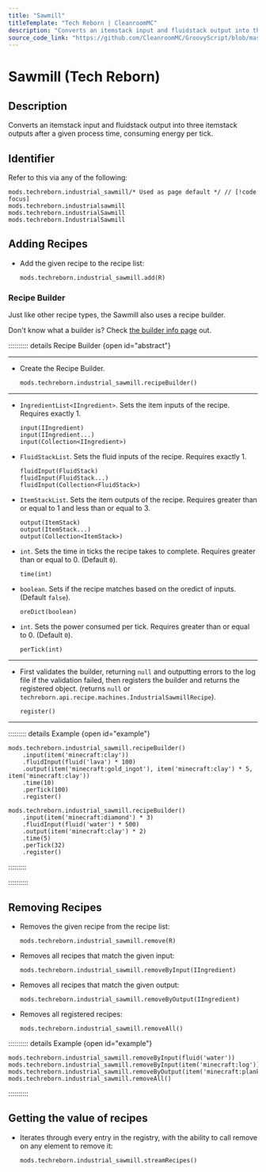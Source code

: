 ```yaml
---
title: "Sawmill"
titleTemplate: "Tech Reborn | CleanroomMC"
description: "Converts an itemstack input and fluidstack output into three itemstack outputs after a given process time, consuming energy per tick."
source_code_link: "https://github.com/CleanroomMC/GroovyScript/blob/master/src/main/java/com/cleanroommc/groovyscript/compat/mods/techreborn/IndustrialSawmill.java"
---
```


# Sawmill (Tech Reborn)

## Description

Converts an itemstack input and fluidstack output into three itemstack outputs after a given process time, consuming energy per tick.

## Identifier

Refer to this via any of the following:

```groovy:no-line-numbers {1}
mods.techreborn.industrial_sawmill/* Used as page default */ // [!code focus]
mods.techreborn.industrialsawmill
mods.techreborn.industrialSawmill
mods.techreborn.IndustrialSawmill
```


## Adding Recipes

- Add the given recipe to the recipe list:

    ```groovy:no-line-numbers
    mods.techreborn.industrial_sawmill.add(R)
    ```


### Recipe Builder

Just like other recipe types, the Sawmill also uses a recipe builder.

Don't know what a builder is? Check [the builder info page](../../getting_started/builder.md) out.

:::::::::: details Recipe Builder {open id="abstract"}

---

- Create the Recipe Builder.

    ```groovy:no-line-numbers
    mods.techreborn.industrial_sawmill.recipeBuilder()
    ```

---

- `IngredientList<IIngredient>`. Sets the item inputs of the recipe. Requires exactly 1.

    ```groovy:no-line-numbers
    input(IIngredient)
    input(IIngredient...)
    input(Collection<IIngredient>)
    ```

- `FluidStackList`. Sets the fluid inputs of the recipe. Requires exactly 1.

    ```groovy:no-line-numbers
    fluidInput(FluidStack)
    fluidInput(FluidStack...)
    fluidInput(Collection<FluidStack>)
    ```

- `ItemStackList`. Sets the item outputs of the recipe. Requires greater than or equal to 1 and less than or equal to 3.

    ```groovy:no-line-numbers
    output(ItemStack)
    output(ItemStack...)
    output(Collection<ItemStack>)
    ```

- `int`. Sets the time in ticks the recipe takes to complete. Requires greater than or equal to 0. (Default `0`).

    ```groovy:no-line-numbers
    time(int)
    ```

- `boolean`. Sets if the recipe matches based on the oredict of inputs. (Default `false`).

    ```groovy:no-line-numbers
    oreDict(boolean)
    ```

- `int`. Sets the power consumed per tick. Requires greater than or equal to 0. (Default `0`).

    ```groovy:no-line-numbers
    perTick(int)
    ```

---

- First validates the builder, returning `null` and outputting errors to the log file if the validation failed, then registers the builder and returns the registered object. (returns `null` or `techreborn.api.recipe.machines.IndustrialSawmillRecipe`).

    ```groovy:no-line-numbers
    register()
    ```

---

::::::::: details Example {open id="example"}
```groovy:no-line-numbers
mods.techreborn.industrial_sawmill.recipeBuilder()
    .input(item('minecraft:clay'))
    .fluidInput(fluid('lava') * 100)
    .output(item('minecraft:gold_ingot'), item('minecraft:clay') * 5, item('minecraft:clay'))
    .time(10)
    .perTick(100)
    .register()

mods.techreborn.industrial_sawmill.recipeBuilder()
    .input(item('minecraft:diamond') * 3)
    .fluidInput(fluid('water') * 500)
    .output(item('minecraft:clay') * 2)
    .time(5)
    .perTick(32)
    .register()
```

:::::::::

::::::::::

## Removing Recipes

- Removes the given recipe from the recipe list:

    ```groovy:no-line-numbers
    mods.techreborn.industrial_sawmill.remove(R)
    ```

- Removes all recipes that match the given input:

    ```groovy:no-line-numbers
    mods.techreborn.industrial_sawmill.removeByInput(IIngredient)
    ```

- Removes all recipes that match the given output:

    ```groovy:no-line-numbers
    mods.techreborn.industrial_sawmill.removeByOutput(IIngredient)
    ```

- Removes all registered recipes:

    ```groovy:no-line-numbers
    mods.techreborn.industrial_sawmill.removeAll()
    ```

:::::::::: details Example {open id="example"}
```groovy:no-line-numbers
mods.techreborn.industrial_sawmill.removeByInput(fluid('water'))
mods.techreborn.industrial_sawmill.removeByInput(item('minecraft:log'))
mods.techreborn.industrial_sawmill.removeByOutput(item('minecraft:planks:4'))
mods.techreborn.industrial_sawmill.removeAll()
```

::::::::::

## Getting the value of recipes

- Iterates through every entry in the registry, with the ability to call remove on any element to remove it:

    ```groovy:no-line-numbers
    mods.techreborn.industrial_sawmill.streamRecipes()
    ```
